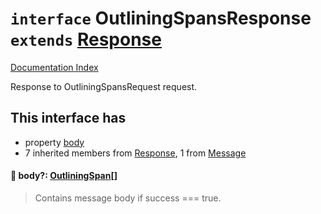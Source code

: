 # `interface` OutliningSpansResponse `extends` [Response](../interface.Response/README.md)

[Documentation Index](../README.md)

Response to OutliningSpansRequest request.

## This interface has

- property [body](#-body-outliningspan)
- 7 inherited members from [Response](../interface.Response/README.md), 1 from [Message](../interface.Message/README.md)


#### 📄 body?: [OutliningSpan](../type.OutliningSpan/README.md)\[]

> Contains message body if success === true.



